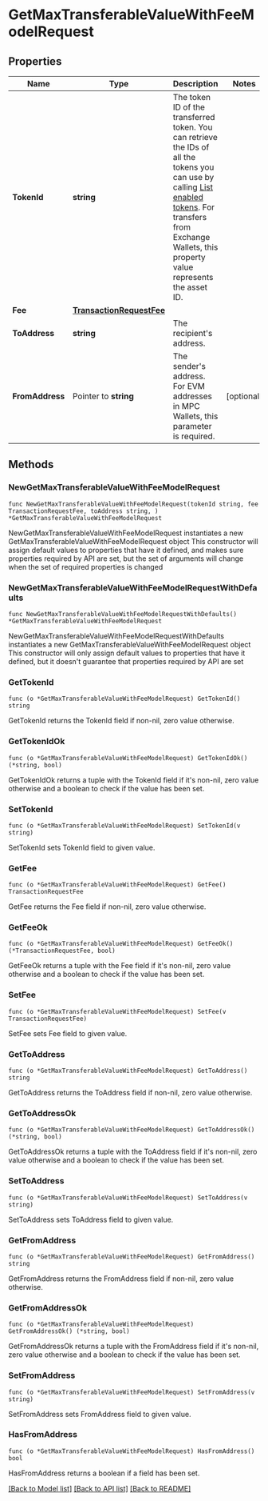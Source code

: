 # GetMaxTransferableValueWithFeeModelRequest

## Properties

Name | Type | Description | Notes
------------ | ------------- | ------------- | -------------
**TokenId** | **string** | The token ID of the transferred token. You can retrieve the IDs of all the tokens you can use by calling [List enabled tokens](https://www.cobo.com/developers/v2/api-references/wallets/list-enabled-tokens). For transfers from Exchange Wallets, this property value represents the asset ID. | 
**Fee** | [**TransactionRequestFee**](TransactionRequestFee.md) |  | 
**ToAddress** | **string** | The recipient&#39;s address. | 
**FromAddress** | Pointer to **string** | The sender&#39;s address. For EVM addresses in MPC Wallets, this parameter is required. | [optional] 

## Methods

### NewGetMaxTransferableValueWithFeeModelRequest

`func NewGetMaxTransferableValueWithFeeModelRequest(tokenId string, fee TransactionRequestFee, toAddress string, ) *GetMaxTransferableValueWithFeeModelRequest`

NewGetMaxTransferableValueWithFeeModelRequest instantiates a new GetMaxTransferableValueWithFeeModelRequest object
This constructor will assign default values to properties that have it defined,
and makes sure properties required by API are set, but the set of arguments
will change when the set of required properties is changed

### NewGetMaxTransferableValueWithFeeModelRequestWithDefaults

`func NewGetMaxTransferableValueWithFeeModelRequestWithDefaults() *GetMaxTransferableValueWithFeeModelRequest`

NewGetMaxTransferableValueWithFeeModelRequestWithDefaults instantiates a new GetMaxTransferableValueWithFeeModelRequest object
This constructor will only assign default values to properties that have it defined,
but it doesn't guarantee that properties required by API are set

### GetTokenId

`func (o *GetMaxTransferableValueWithFeeModelRequest) GetTokenId() string`

GetTokenId returns the TokenId field if non-nil, zero value otherwise.

### GetTokenIdOk

`func (o *GetMaxTransferableValueWithFeeModelRequest) GetTokenIdOk() (*string, bool)`

GetTokenIdOk returns a tuple with the TokenId field if it's non-nil, zero value otherwise
and a boolean to check if the value has been set.

### SetTokenId

`func (o *GetMaxTransferableValueWithFeeModelRequest) SetTokenId(v string)`

SetTokenId sets TokenId field to given value.


### GetFee

`func (o *GetMaxTransferableValueWithFeeModelRequest) GetFee() TransactionRequestFee`

GetFee returns the Fee field if non-nil, zero value otherwise.

### GetFeeOk

`func (o *GetMaxTransferableValueWithFeeModelRequest) GetFeeOk() (*TransactionRequestFee, bool)`

GetFeeOk returns a tuple with the Fee field if it's non-nil, zero value otherwise
and a boolean to check if the value has been set.

### SetFee

`func (o *GetMaxTransferableValueWithFeeModelRequest) SetFee(v TransactionRequestFee)`

SetFee sets Fee field to given value.


### GetToAddress

`func (o *GetMaxTransferableValueWithFeeModelRequest) GetToAddress() string`

GetToAddress returns the ToAddress field if non-nil, zero value otherwise.

### GetToAddressOk

`func (o *GetMaxTransferableValueWithFeeModelRequest) GetToAddressOk() (*string, bool)`

GetToAddressOk returns a tuple with the ToAddress field if it's non-nil, zero value otherwise
and a boolean to check if the value has been set.

### SetToAddress

`func (o *GetMaxTransferableValueWithFeeModelRequest) SetToAddress(v string)`

SetToAddress sets ToAddress field to given value.


### GetFromAddress

`func (o *GetMaxTransferableValueWithFeeModelRequest) GetFromAddress() string`

GetFromAddress returns the FromAddress field if non-nil, zero value otherwise.

### GetFromAddressOk

`func (o *GetMaxTransferableValueWithFeeModelRequest) GetFromAddressOk() (*string, bool)`

GetFromAddressOk returns a tuple with the FromAddress field if it's non-nil, zero value otherwise
and a boolean to check if the value has been set.

### SetFromAddress

`func (o *GetMaxTransferableValueWithFeeModelRequest) SetFromAddress(v string)`

SetFromAddress sets FromAddress field to given value.

### HasFromAddress

`func (o *GetMaxTransferableValueWithFeeModelRequest) HasFromAddress() bool`

HasFromAddress returns a boolean if a field has been set.


[[Back to Model list]](../README.md#documentation-for-models) [[Back to API list]](../README.md#documentation-for-api-endpoints) [[Back to README]](../README.md)


